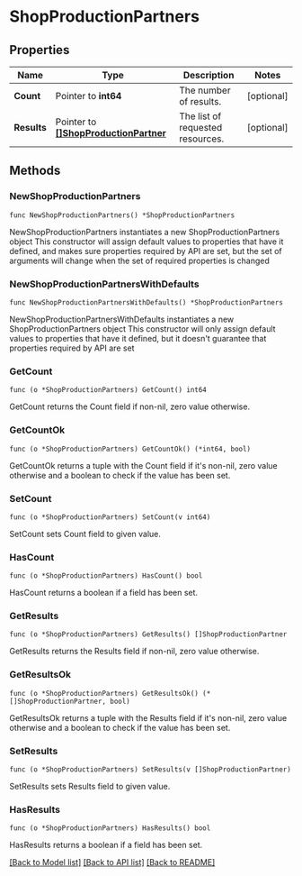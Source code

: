 # ShopProductionPartners

## Properties

Name | Type | Description | Notes
------------ | ------------- | ------------- | -------------
**Count** | Pointer to **int64** | The number of results. | [optional] 
**Results** | Pointer to [**[]ShopProductionPartner**](ShopProductionPartner.md) | The list of requested resources. | [optional] 

## Methods

### NewShopProductionPartners

`func NewShopProductionPartners() *ShopProductionPartners`

NewShopProductionPartners instantiates a new ShopProductionPartners object
This constructor will assign default values to properties that have it defined,
and makes sure properties required by API are set, but the set of arguments
will change when the set of required properties is changed

### NewShopProductionPartnersWithDefaults

`func NewShopProductionPartnersWithDefaults() *ShopProductionPartners`

NewShopProductionPartnersWithDefaults instantiates a new ShopProductionPartners object
This constructor will only assign default values to properties that have it defined,
but it doesn't guarantee that properties required by API are set

### GetCount

`func (o *ShopProductionPartners) GetCount() int64`

GetCount returns the Count field if non-nil, zero value otherwise.

### GetCountOk

`func (o *ShopProductionPartners) GetCountOk() (*int64, bool)`

GetCountOk returns a tuple with the Count field if it's non-nil, zero value otherwise
and a boolean to check if the value has been set.

### SetCount

`func (o *ShopProductionPartners) SetCount(v int64)`

SetCount sets Count field to given value.

### HasCount

`func (o *ShopProductionPartners) HasCount() bool`

HasCount returns a boolean if a field has been set.

### GetResults

`func (o *ShopProductionPartners) GetResults() []ShopProductionPartner`

GetResults returns the Results field if non-nil, zero value otherwise.

### GetResultsOk

`func (o *ShopProductionPartners) GetResultsOk() (*[]ShopProductionPartner, bool)`

GetResultsOk returns a tuple with the Results field if it's non-nil, zero value otherwise
and a boolean to check if the value has been set.

### SetResults

`func (o *ShopProductionPartners) SetResults(v []ShopProductionPartner)`

SetResults sets Results field to given value.

### HasResults

`func (o *ShopProductionPartners) HasResults() bool`

HasResults returns a boolean if a field has been set.


[[Back to Model list]](../README.md#documentation-for-models) [[Back to API list]](../README.md#documentation-for-api-endpoints) [[Back to README]](../README.md)


